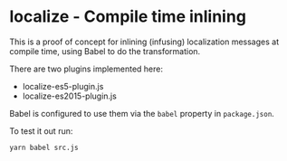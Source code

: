 # localize - Compile time inlining

This is a proof of concept for inlining (infusing) localization messages at compile time,
using Babel to do the transformation.

There are two plugins implemented here:

* localize-es5-plugin.js
* localize-es2015-plugin.js

Babel is configured to use them via the `babel` property in `package.json`.

To test it out run:

```bash
yarn babel src.js
```